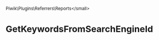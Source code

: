 <small>Piwik\Plugins\Referrers\Reports\</small>

GetKeywordsFromSearchEngineId
=============================
